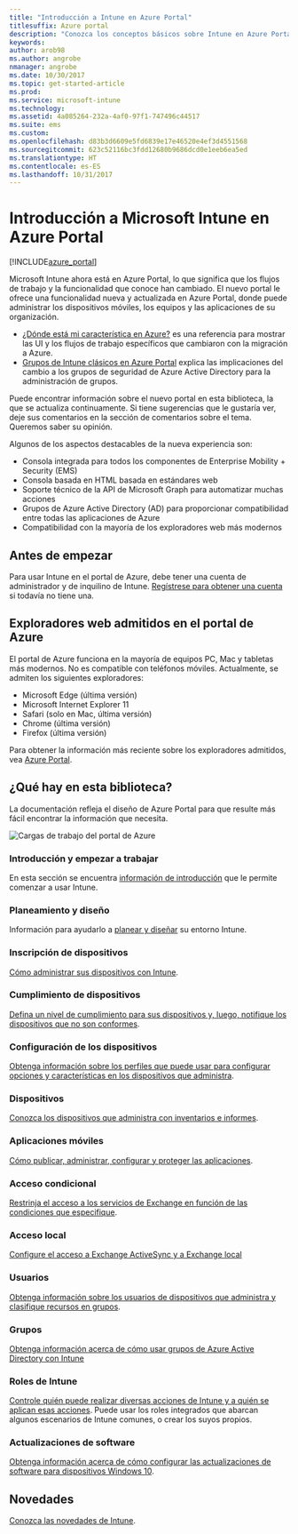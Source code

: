 ```yaml
---
title: "Introducción a Intune en Azure Portal"
titlesuffix: Azure portal
description: "Conozca los conceptos básicos sobre Intune en Azure Portal y cómo puede ayudarle a administrar sus dispositivos\"."
keywords: 
author: arob98
ms.author: angrobe
nmanager: angrobe
ms.date: 10/30/2017
ms.topic: get-started-article
ms.prod: 
ms.service: microsoft-intune
ms.technology: 
ms.assetid: 4a085264-232a-4af0-97f1-747496c44517
ms.suite: ems
ms.custom: 
ms.openlocfilehash: d83b3d6609e5fd6839e17e46520e4ef3d4551568
ms.sourcegitcommit: 623c52116bc3fdd12680b9686dcd0e1eeb6ea5ed
ms.translationtype: HT
ms.contentlocale: es-ES
ms.lasthandoff: 10/31/2017
---
```

# <a name="introduction-to-microsoft-intune-in-the-azure-portal"></a>Introducción a Microsoft Intune en Azure Portal


[!INCLUDE[azure_portal](./includes/azure_portal.md)]

Microsoft Intune ahora está en Azure Portal, lo que significa que los flujos de trabajo y la funcionalidad que conoce han cambiado.
El nuevo portal le ofrece una funcionalidad nueva y actualizada en Azure Portal, donde puede administrar los dispositivos móviles, los equipos y las aplicaciones de su organización.

* [¿Dónde está mi característica en Azure?](ui-changes.md) es una referencia para mostrar las UI y los flujos de trabajo específicos que cambiaron con la migración a Azure.
* [Grupos de Intune clásicos en Azure Portal](groups-get-started.md) explica las implicaciones del cambio a los grupos de seguridad de Azure Active Directory para la administración de grupos.




Puede encontrar información sobre el nuevo portal en esta biblioteca, la que se actualiza continuamente. Si tiene sugerencias que le gustaría ver, deje sus comentarios en la sección de comentarios sobre el tema. Queremos saber su opinión.

Algunos de los aspectos destacables de la nueva experiencia son:

- Consola integrada para todos los componentes de Enterprise Mobility + Security (EMS)
- Consola basada en HTML basada en estándares web
- Soporte técnico de la API de Microsoft Graph para automatizar muchas acciones
- Grupos de Azure Active Directory (AD) para proporcionar compatibilidad entre todas las aplicaciones de Azure
- Compatibilidad con la mayoría de los exploradores web más modernos

## <a name="before-you-start"></a>Antes de empezar

Para usar Intune en el portal de Azure, debe tener una cuenta de administrador y de inquilino de Intune. [Regístrese para obtener una cuenta](https://portal.office.com/Signup/Signup.aspx?OfferId=40BE278A-DFD1-470a-9EF7-9F2596EA7FF9&dl=INTUNE_A&ali=1#0%20) si todavía no tiene una.

## <a name="supported-web-browsers-for-the-azure-portal"></a>Exploradores web admitidos en el portal de Azure

El portal de Azure funciona en la mayoría de equipos PC, Mac y tabletas más modernos. No es compatible con teléfonos móviles.
Actualmente, se admiten los siguientes exploradores:

- Microsoft Edge (última versión)
- Microsoft Internet Explorer 11
- Safari (solo en Mac, última versión)
- Chrome (última versión)
- Firefox (última versión)

Para obtener la información más reciente sobre los exploradores admitidos, vea [Azure Portal](https://docs.microsoft.com/azure/azure-preview-portal-supported-browsers-devices).

## <a name="whats-in-this-library"></a>¿Qué hay en esta biblioteca?

La documentación refleja el diseño de Azure Portal para que resulte más fácil encontrar la información que necesita.

![Cargas de trabajo del portal de Azure](./media/azure-portal-workloads.png)

### <a name="introduction-and-get-started"></a>Introducción y empezar a trabajar
En esta sección se encuentra [información de introducción](introduction-intune.md) que le permite comenzar a usar Intune.
### <a name="plan-and-design"></a>Planeamiento y diseño
Información para ayudarlo a [planear y diseñar](/intune-classic/plan-design/introduction) su entorno Intune.
### <a name="device-enrollment"></a>Inscripción de dispositivos
[Cómo administrar sus dispositivos con Intune](device-enrollment.md).
### <a name="device-compliance"></a>Cumplimiento de dispositivos
[Defina un nivel de cumplimiento para sus dispositivos y, luego, notifique los dispositivos que no son conformes](device-compliance.md).
### <a name="device-configuration"></a>Configuración de los dispositivos
[Obtenga información sobre los perfiles que puede usar para configurar opciones y características en los dispositivos que administra](device-profiles.md).
### <a name="devices"></a>Dispositivos
[Conozca los dispositivos que administra con inventarios e informes](device-management.md).
### <a name="mobile-apps"></a>Aplicaciones móviles
[Cómo publicar, administrar, configurar y proteger las aplicaciones](app-management.md).
### <a name="conditional-access"></a>Acceso condicional
[Restrinja el acceso a los servicios de Exchange en función de las condiciones que especifique](conditional-access.md).
### <a name="on-premises-access"></a>Acceso local
[Configure el acceso a Exchange ActiveSync y a Exchange local](/intune-classic/deploy-use/mobile-device-management-with-exchange-activesync-and-microsoft-intune)
### <a name="users"></a>Usuarios
[Obtenga información sobre los usuarios de dispositivos que administra y clasifique recursos en grupos](users-add.md).
### <a name="groups"></a>Grupos
[Obtenga información acerca de cómo usar grupos de Azure Active Directory con Intune](groups-get-started.md)
### <a name="intune-roles"></a>Roles de Intune
[Controle quién puede realizar diversas acciones de Intune y a quién se aplican esas acciones](role-based-access-control.md). Puede usar los roles integrados que abarcan algunos escenarios de Intune comunes, o crear los suyos propios.
### <a name="software-updates"></a>Actualizaciones de software
[Obtenga información acerca de cómo configurar las actualizaciones de software para dispositivos Windows 10](windows-update-for-business-configure.md).



## <a name="whats-new"></a>Novedades

[Conozca las novedades de Intune](whats-new.md).
